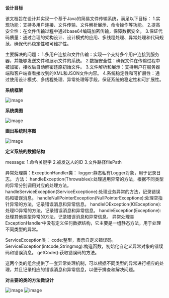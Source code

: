 **设计目标**

该文档旨在设计并实现一个基于Java的简易文件传输系统，满足以下目标：
1.实现功能：支持多用户连接、文件传输、文件解析展示、命令操作等功能。
2.提高安全性：在文件传输过程中通过base64编码加密传输，保障数据安全。
3.保证代码质量：通过合理的架构设计、设计模式的应用、多线程处理、异常处理和代码规范，确保代码稳定性和可维护性。

主要解决的问题：
1.多用户连接和文件传输：实现一个支持多个用户连接到服务器，并能够发送文件和展示文件的系统。
2.数据安全性：确保文件在传输过程中被加密，接收后自动解密还原初始文件。
3.文件解析和展示：支持用户在服务器端和客户端查看接收到的XML和JSON文件内容。
4.系统稳定性和可扩展性：通过使用设计模式、多线程处理、异常处理等手段，保证系统的稳定性和可扩展性。

**系统框架**

![image](https://github.com/liuyang123654/bosssoft-programDemo/assets/95218907/daea2950-e13a-46d2-9ee4-96d94cefa167)


**系统类图**

![image](https://github.com/liuyang123654/bosssoft-programDemo/assets/95218907/35b83add-ec43-475d-b418-733f92b60923)


**画出系统时序图**

![image](https://github.com/liuyang123654/bosssoft-programDemo/assets/95218907/41362246-4fa2-4db3-b761-81a21cf26f98)


**定义系统的数据结构**

message:
1.命令关键字
2.被发送人的ID
3.文件路径filePath

异常处理类：ExceptionHandler类：
logger:静态私有Logger对象，用于记录日志。
方法：
handleException(Throwablee):处理通用异常的方法，根据不同类型的异常分别调用对应的处理方法。
handleServiceException(ServiceExceptione):处理业务异常的方法，记录错误码和错误消息。
handleNullPointerException(NullPointerExceptione):处理空指针异常的方法，记录错误消息和异常信息。
handleIOException(IOExceptione):处理IO异常的方法，记录错误消息和异常信息。
handleException(Exceptione):处理其他类型异常的方法，记录错误消息和异常信息。
异常处理类ExceptionHandler中没有定义任何数据结构，它主要是一组静态方法，用于处理不同类型的异常。

ServiceException类：
code:整型，表示自定义错误码。
ServiceException(intcode,Stringmsg):构造函数，初始化自定义异常对象的错误码和错误消息。
getCode():获取错误码的方法。

这两个类的组合提供了一套异常处理机制，可以根据不同类型的异常进行相应的处理，并且记录相应的错误消息和异常信息，以便于排查和解决问题。

**对主要的类的方法做设计**

![image](https://github.com/liuyang123654/bosssoft-programDemo/assets/95218907/6d8538b9-bb05-4403-a16f-1c2a9bfd19b1)
![image](https://github.com/liuyang123654/bosssoft-programDemo/assets/95218907/356cd4ec-b851-431d-b9e3-8c7eb80a8965)


             

